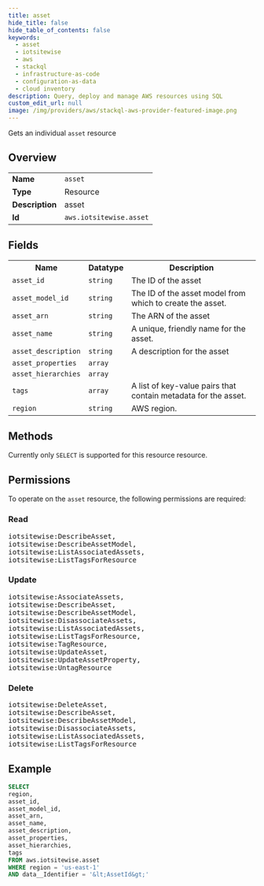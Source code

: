 ```yaml
---
title: asset
hide_title: false
hide_table_of_contents: false
keywords:
  - asset
  - iotsitewise
  - aws
  - stackql
  - infrastructure-as-code
  - configuration-as-data
  - cloud inventory
description: Query, deploy and manage AWS resources using SQL
custom_edit_url: null
image: /img/providers/aws/stackql-aws-provider-featured-image.png
---
```

Gets an individual <code>asset</code> resource

## Overview
<table><tbody>
<tr><td><b>Name</b></td><td><code>asset</code></td></tr>
<tr><td><b>Type</b></td><td>Resource</td></tr>
<tr><td><b>Description</b></td><td>asset</td></tr>
<tr><td><b>Id</b></td><td><code>aws.iotsitewise.asset</code></td></tr>
</tbody></table>

## Fields
<table><tbody>
<tr><th>Name</th><th>Datatype</th><th>Description</th></tr>
<tr><td><code>asset_id</code></td><td><code>string</code></td><td>The ID of the asset</td></tr>
<tr><td><code>asset_model_id</code></td><td><code>string</code></td><td>The ID of the asset model from which to create the asset.</td></tr>
<tr><td><code>asset_arn</code></td><td><code>string</code></td><td>The ARN of the asset</td></tr>
<tr><td><code>asset_name</code></td><td><code>string</code></td><td>A unique, friendly name for the asset.</td></tr>
<tr><td><code>asset_description</code></td><td><code>string</code></td><td>A description for the asset</td></tr>
<tr><td><code>asset_properties</code></td><td><code>array</code></td><td></td></tr>
<tr><td><code>asset_hierarchies</code></td><td><code>array</code></td><td></td></tr>
<tr><td><code>tags</code></td><td><code>array</code></td><td>A list of key-value pairs that contain metadata for the asset.</td></tr>
<tr><td><code>region</code></td><td><code>string</code></td><td>AWS region.</td></tr>

</tbody></table>

## Methods
Currently only <code>SELECT</code> is supported for this resource resource.

## Permissions

To operate on the <code>asset</code> resource, the following permissions are required:

### Read
<pre>
iotsitewise:DescribeAsset,
iotsitewise:DescribeAssetModel,
iotsitewise:ListAssociatedAssets,
iotsitewise:ListTagsForResource</pre>

### Update
<pre>
iotsitewise:AssociateAssets,
iotsitewise:DescribeAsset,
iotsitewise:DescribeAssetModel,
iotsitewise:DisassociateAssets,
iotsitewise:ListAssociatedAssets,
iotsitewise:ListTagsForResource,
iotsitewise:TagResource,
iotsitewise:UpdateAsset,
iotsitewise:UpdateAssetProperty,
iotsitewise:UntagResource</pre>

### Delete
<pre>
iotsitewise:DeleteAsset,
iotsitewise:DescribeAsset,
iotsitewise:DescribeAssetModel,
iotsitewise:DisassociateAssets,
iotsitewise:ListAssociatedAssets,
iotsitewise:ListTagsForResource</pre>


## Example
```sql
SELECT
region,
asset_id,
asset_model_id,
asset_arn,
asset_name,
asset_description,
asset_properties,
asset_hierarchies,
tags
FROM aws.iotsitewise.asset
WHERE region = 'us-east-1'
AND data__Identifier = '&lt;AssetId&gt;'
```
